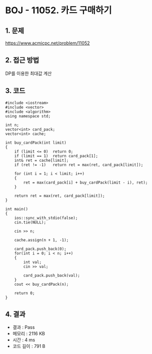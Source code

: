 # BOJ - 11052. 카드 구매하기

## 1. 문제  
https://www.acmicpc.net/problem/11052
## 2. 접근 방법  
DP를 이용한 최대값 계산
## 3. 코드  
```
#include <iostream>
#include <vector>
#include <algorithm>
using namespace std;

int n;
vector<int> card_pack;
vector<int> cache;

int buy_cardPack(int limit)
{
    if (limit <= 0)  return 0;
    if (limit == 1)  return card_pack[1];
    int& ret = cache[limit];
    if (ret != -1)   return ret = max(ret, card_pack[limit]);

    for (int i = 1; i < limit; i++)
    {
        ret = max(card_pack[i] + buy_cardPack(limit - i), ret);
    }

    return ret = max(ret, card_pack[limit]);
}

int main()
{
    ios::sync_with_stdio(false); 
    cin.tie(NULL);
    
    cin >> n;

    cache.assign(n + 1, -1);

    card_pack.push_back(0);
    for(int i = 0; i < n; i++)
    {
        int val;
        cin >> val;

        card_pack.push_back(val);
    }
    cout << buy_cardPack(n);

    return 0;
}
```
## 4. 결과
- 결과 : Pass
- 메모리 : 2116 KB
- 시간 : 4 ms
- 코드 길이 : 791 B